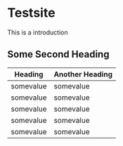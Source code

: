 # Testsite

This is a introduction

## Some Second Heading

Heading | Another Heading
--- | ---
somevalue | somevalue
somevalue | somevalue
somevalue | somevalue
somevalue | somevalue
somevalue | somevalue

